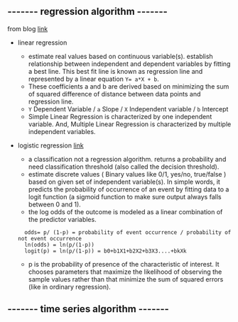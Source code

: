 ## ------- regression algorithm -------

from blog [link](https://www.analyticsvidhya.com/blog/2017/09/common-machine-learning-algorithms/)

* linear regression
  - estimate real values based on continuous variable(s). establish relationship between independent and dependent variables by fitting a best line. This best fit line is known as regression line and represented by a linear equation `Y= a*X + b`.
  - These coefficients a and b are derived based on minimizing the sum of squared difference of distance between data points and regression line.
  - `Y` Dependent Variable / `a` Slope / `X` Independent variable / `b` Intercept
  - Simple Linear Regression is characterized by one independent variable. And, Multiple Linear Regression is characterized by multiple independent variables.

* logistic regression [link](https://developers.google.com/machine-learning/crash-course/logistic-regression/calculating-a-probability)
  -  a classification not a regression algorithm. returns a probability and need classification threshold (also called the decision threshold).
  -  estimate discrete values ( Binary values like 0/1, yes/no, true/false ) based on given set of independent variable(s). In simple words, it predicts the probability of occurrence of an event by fitting data to a logit function (a sigmoid function to make sure output always falls between 0 and 1).
  -  the log odds of the outcome is modeled as a linear combination of the predictor variables.
  ```
    odds= p/ (1-p) = probability of event occurrence / probability of not event occurrence
    ln(odds) = ln(p/(1-p))
    logit(p) = ln(p/(1-p)) = b0+b1X1+b2X2+b3X3....+bkXk
  ```
  -  p is the probability of presence of the characteristic of interest. It chooses parameters that maximize the likelihood of observing the sample values rather than that minimize the sum of squared errors (like in ordinary regression).


## ------- time series algorithm -------
